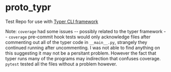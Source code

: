 # proto_typr
Test Repo for use with [Typer CLI framework](https://typer.tiangolo.com/)

Note:
`coverage` had some issues -- possibly related to the typer framework -- `coverage` pre-commit hook tests would only acknowledge files after commenting out all of the typer code in `__main__.py`, strangely they continued running after uncommenting.
I was not able to find anything on this suggesting it may not be a persitant problem.  However the fact that typer runs many of the programs may indirection that confuses coverage.
`pytest` tested all the files without a problem however.


